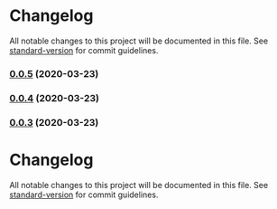 # Changelog

All notable changes to this project will be documented in this file. See [standard-version](https://github.com/conventional-changelog/standard-version) for commit guidelines.

### [0.0.5](https://github.com/joaopavila/angular-datepicker-ui/compare/v0.0.4...v0.0.5) (2020-03-23)

### [0.0.4](https://github.com/joaopavila/angular-datepicker-ui/compare/v0.0.3...v0.0.4) (2020-03-23)

### [0.0.3](https://github.com/joaopavila/angular-datepicker-ui/compare/v0.0.2...v0.0.3) (2020-03-23)

# Changelog

All notable changes to this project will be documented in this file. See [standard-version](https://github.com/conventional-changelog/standard-version) for commit guidelines.
